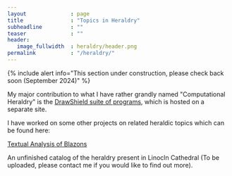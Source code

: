 ```yaml
---
layout              : page
title               : "Topics in Heraldry"
subheadline         : ""
teaser              : ""
header:
   image_fullwidth  : heraldry/header.png
permalink           : "/heraldry/"
---
```

{% include alert info="This section under construction, please check back soon (September 2024)" %}

My major contribution to what I have rather grandly named "Computational Heraldry" is the [DrawShield suite of programs](https://drawshield.net), which is hosted on a separate site.

I have worked on some other projects on related heraldic topics which can be found here:

[Textual Analysis of Blazons](/heraldry/corpus-analysis.md)

An unfinished catalog of the heraldry present in Linocln Cathedral (To be uploaded, please contact me if you would like to find out more).




